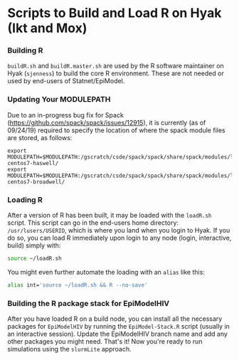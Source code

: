 Scripts to Build and Load R on Hyak (Ikt and Mox)
===========================

### Building R

`buildR.sh` and `buildR.master.sh` are used by the R software maintainer on Hyak (`sjenness`) to build the core R environment. These are not needed or used by end-users of Statnet/EpiModel. 


### Updating Your MODULEPATH

Due to an in-progress bug fix for Spack (https://github.com/spack/spack/issues/12915), it is currently (as of 09/24/19) required to specify the location of where the spack module files are stored, as follows:

```
export MODULEPATH=$MODULEPATH:/gscratch/csde/spack/spack/share/spack/modules/linux-centos7-haswell/
export MODULEPATH=$MODULEPATH:/gscratch/csde/spack/spack/share/spack/modules/linux-centos7-broadwell/
```

### Loading R

After a version of R has been built, it may be loaded with the `loadR.sh` script. This script can go in the end-users home directory: `/usr/lusers/USERID`, which is where you land when you login to Hyak. If you do so, you can load R immediately upon login to any node (login, interactive, build) simply with:

```bash
source ~/loadR.sh
```

You might even further automate the loading with an `alias` like this:

```bash
alias int='source ~/loadR.sh && R --no-save'
```

### Building the R package stack for EpiModelHIV

After you have loaded R on a build node, you can install all the necessary packages for `EpiModelHIV` by running the `EpiModel-Stack.R` script (usually in an interactive session). Update the EpiModelHIV branch name and add any other packages you might need. That's it! Now you're ready to run simulations using the `slurmLite` approach.

